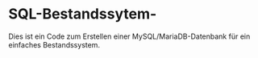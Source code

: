 # SQL-Bestandssytem-
Dies ist ein Code zum Erstellen einer MySQL/MariaDB-Datenbank für ein einfaches Bestandssystem.
